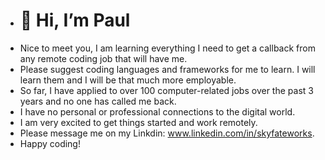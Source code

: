 -   # 👋 Hi, I’m Paul
-   Nice to meet you, I am learning everything I need to get a callback from any remote coding job that will have me.
-   Please suggest coding languages and frameworks for me to learn. I will learn them and I will be that much more employable.
-   So far, I have applied to over 100 computer-related jobs over the past 3 years and no one has called me back.
-   I have no personal or professional connections to the digital world.
-   I am very excited to get things started and work remotely.
-   Please message me on my Linkdin: www.linkedin.com/in/skyfateworks.
-   Happy coding!
<!---
BadSkyFate/BadSkyFate is a ✨ special ✨ repository because its `README.md` (this file) appears on your GitHub profile.
You can click the Preview link to take a look at your changes.
--->

